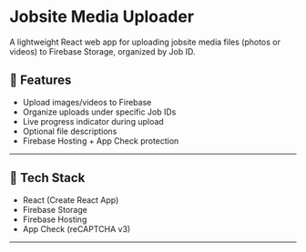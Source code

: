# Jobsite Media Uploader

A lightweight React web app for uploading jobsite media files (photos or videos) to Firebase Storage, organized by Job ID.

## 🚀 Features

- Upload images/videos to Firebase
- Organize uploads under specific Job IDs
- Live progress indicator during upload
- Optional file descriptions
- Firebase Hosting + App Check protection

---

## 🧱 Tech Stack

- React (Create React App)
- Firebase Storage
- Firebase Hosting
- App Check (reCAPTCHA v3)

---